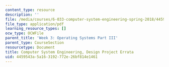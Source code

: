 ```yaml
---
content_type: resource
description: ''
file: /media/courses/6-033-computer-system-engineering-spring-2018/4459543a5a163192772e26bf814e1461_MIT6_033S18dp_errata.pdf
file_type: application/pdf
learning_resource_types: []
ocw_type: OCWFile
parent_title: 'Week 3: Operating Systems Part III'
parent_type: CourseSection
resourcetype: Document
title: Computer System Engineering, Design Project Errata
uid: 4459543a-5a16-3192-772e-26bf814e1461
---
```

